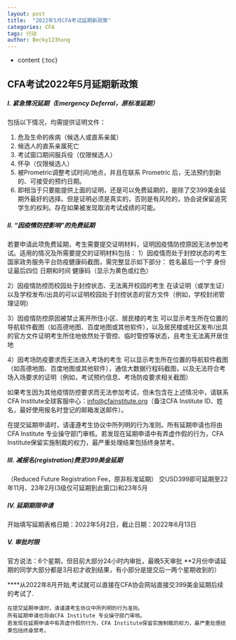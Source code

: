 ```yaml
---
layout: post
title:  "2022年5月CFA考试延期新政策"
categories: CFA
tags: 行动
author: Becky123hong
---
```


* content
{:toc}


##  CFA考试2022年5月延期新政策


##### I.	紧急情况延期（Emergency Deferral，原标准延期）
包括以下情况，均需提供证明文件：
1)	危及生命的疾病（候选人或直系亲属）
2)	候选人的直系亲属死亡
3)	考试窗口期间服兵役（仅限候选人）
4)	怀孕（仅限候选人）
5)	被Prometric调整考试时间/地点，并且在联系 Prometric 后，无法预约到新的、可接受的预约日期。
6)	即相当于只要能提供上面的证明，还是可以免费延期的，是除了交399美金延期外最好的选择。但是证明必须是真实的，否则是有风险的，协会说保留追究学生的权利。存在如果被发现取消考试成绩的可能。


##### II.	“因疫情防控影响”的免费延期
若要申请此项免费延期，考生需要提交证明材料，证明因疫情防控原因无法参加考试。适用的情况及所需要提交的证明材料包括：
1）因疫情而处于封控状态的考生
国家政务服务平台防疫健康码截图，需完整显示如下部分：
姓名最后一个字
身份证最后四位
日期和时间
健康码（显示为黄色或红色）

2）因疫情防控而校园处于封控状态、无法离开校园的考生
在读证明（或学生证）以及学校发布/出具的可以证明校园处于封控状态的官方文件（例如，学校封闭管理证明）

3）因疫情防控原因被禁止离开所住小区、居民楼的考生
可以显示考生所在位置的导航软件截图（如高德地图、百度地图或其他软件），以及居民楼或社区发布/出具的官方文件证明考生所住地依然处于管控、临时管控等状态，且考生无法离开居住地

4）因考场防疫要求而无法进入考场的考生
可以显示考生所在位置的导航软件截图（如高德地图、百度地图或其他软件），通信大数据行程码截图，以及无法符合考场入场要求的证明（例如，考试预约信息、考场防疫要求相关截图）

如果考生因为其他疫情防控要求而无法参加考试，但未包含在上述情况中，请联系CFA Institute全球客服中心：info@cfainstitute.org（备注CFA Institute ID、姓名，最好使用报名时登记的邮箱发送邮件）。

在提交延期申请时，请谨遵考生协议中所列明的行为准则。所有延期申请也将由CFA Institute 专业操守部门审核。若发现在延期申请中有弄虚作假的行为，CFA Institute保留实施制裁的权力，最严重处理结果包括终身禁考。

##### III.	减报名(registration)费至399美金延期
（Reduced Future Registration Fee，原非标准延期）
交USD399即可延期至22年11月、23年2月(3级仅可延期到此窗口)和23年5月

##### IV. 延期期限申请
开始填写延期表格日期：2022年5月2日，截止日期：2022年6月13日

##### V.	审批时限
官方说法：6个星期，但目前大部分24小时内审批，最晚5天审批
**2月份申请延期的同学大部分都是3月初才收到结果，有小部分是提交后一两个星期收到的）
 

****从2022年8月开始,考试就可以直接在CFA协会网站直接交399美金延期后续的考试了.


```
在提交延期申请时，请谨遵考生协议中所列明的行为准则。
所有延期申请也将由CFA Institute 专业操守部门审核。
若发现在延期申请中有弄虚作假的行为，CFA Institute保留实施制裁的权力，最严重处理结果包括终身禁考。
```
